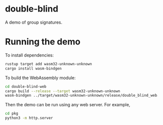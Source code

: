 double-blind
============

A demo of group signatures.

Running the demo
================
To install dependencies:
```sh
rustup target add wasm32-unknown-unknown
cargo install wasm-bindgen
```

To build the WebAssembly module:
```sh
cd double-blind-web
cargo build --release --target wasm32-unknown-unknown
wasm-bindgen ../target/wasm32-unknown-unknown/release/double_blind_web.wasm --out-dir pkg --target web
```

Then the demo can be run using any web server.  For example,
```sh
cd pkg
python3 -m http.server
```
